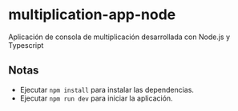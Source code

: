 # multiplication-app-node
Aplicación de consola de multiplicación desarrollada con Node.js y Typescript

## Notas

- Ejecutar `npm install` para instalar las dependencias.
- Ejecutar `npm run dev` para iniciar la aplicación.